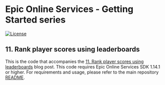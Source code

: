 # Epic Online Services - Getting Started series

[![License](https://img.shields.io/github/license/mashape/apistatus.svg)](../../LICENSE)

## 11. Rank player scores using leaderboards

This is the code that accompanies the [11. Rank player scores using leaderboards](https://dev.epicgames.com/news/rank-player-scores-using-leaderboards) blog post.
This code requires Epic Online Services SDK 1.14.1 or higher.
For requirements and usage, please refer to the main repository [README](../../README.md).